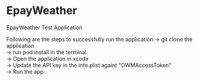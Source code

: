 # EpayWeather
EpayWeather Test Application

Following are the steps to successfully run the application
-> git clone the application <br />
-> run pod install in the terminal <br />
-> Open the application in xcode <br />
-> Update the API key in the info.plist againt "OWMAccessToken" <br />
-> Run the app <br />
